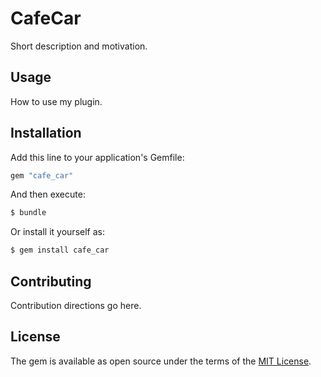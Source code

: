 # CafeCar
Short description and motivation.

## Usage
How to use my plugin.

## Installation
Add this line to your application's Gemfile:

```ruby
gem "cafe_car"
```

And then execute:
```bash
$ bundle
```

Or install it yourself as:
```bash
$ gem install cafe_car
```

## Contributing
Contribution directions go here.

## License
The gem is available as open source under the terms of the [MIT License](https://opensource.org/licenses/MIT).
